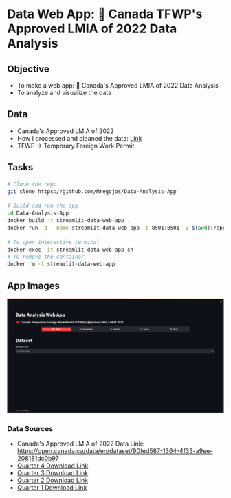 # Data Web App: 🍁 Canada TFWP's Approved LMIA of 2022 Data Analysis

## Objective
* To make a web app: 🍁 Canada's Approved LMIA of 2022 Data Analysis
* To analyze and visualize the data

## Data
* Canada's Approved LMIA of 2022
* How I processed and cleaned the data: [Link](https://github.com/Mregojos/Batch-Data-Processing)
* TFWP -> Temporary Foreign Work Permit

## Tasks
```sh
# Clone the repo
git clone https://github.com/Mregojos/Data-Analysis-App

# Build and run the app
cd Data-Analysis-App
docker build -t streamlit-data-web-app .
docker run -d --name streamlit-data-web-app -p 8501:8501 -v $(pwd):/app streamlit-data-web-app

# To open interactive terminal
docker exec -it streamlit-data-web-app sh
# TO remove the container
docker rm -f streamlit-data-web-app
```

## App Images
![](https://github.com/Mregojos/Data-Analysis-App/blob/main/images/Front.png)

### Data Sources
* Canada's Approved LMIA of 2022 Data Link: https://open.canada.ca/data/en/dataset/90fed587-1364-4f33-a9ee-208181dc0b97
* [Quarter 4 Download Link](https://open.canada.ca/data/en/dataset/90fed587-1364-4f33-a9ee-208181dc0b97/resource/cff0477d-8ab1-4252-b56a-2cd96b057049/download/tfwp_2022q4_pos_en.xlsx)
* [Quarter 3 Download Link](https://open.canada.ca/data/en/dataset/90fed587-1364-4f33-a9ee-208181dc0b97/resource/b369ae20-0c7e-4d10-93ca-07c86c91e6fe/download/tfwp_2022q3_positive_en.xlsx)   
* [Quarter 2 Download Link](https://open.canada.ca/data/en/dataset/90fed587-1364-4f33-a9ee-208181dc0b97/resource/dd627095-614a-45df-a7ef-df0a4a46a812/download/tfwp_2022q2_positive_en.xlsx)
* [Quarter 1 Download Link ](https://open.canada.ca/data/en/dataset/90fed587-1364-4f33-a9ee-208181dc0b97/resource/8da7aa91-8df9-469e-9120-87ddf12c9944/download/tfwp_2022q1_positive_en.xlsx)
